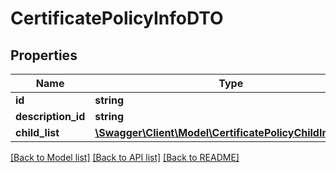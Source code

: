 # CertificatePolicyInfoDTO

## Properties
Name | Type | Description | Notes
------------ | ------------- | ------------- | -------------
**id** | **string** |  | [optional] 
**description_id** | **string** |  | [optional] 
**child_list** | [**\Swagger\Client\Model\CertificatePolicyChildInfoDTO[]**](CertificatePolicyChildInfoDTO.md) |  | [optional] 

[[Back to Model list]](../README.md#documentation-for-models) [[Back to API list]](../README.md#documentation-for-api-endpoints) [[Back to README]](../README.md)


